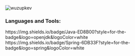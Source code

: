 <img align="center" src="https://www.stuartmcmillen.com/wp-content/uploads/2015/05/2015-05-Penmanship-podcast-header-cropped-1200.png" alt="wuzupkev" />


<h3 align="left">Languages and Tools:</h3>
<p>
    https://img.shields.io/badge/Java-ED8B00?style=for-the-badge&logo=openjdk&logoColor=white
     	https://img.shields.io/badge/Spring-6DB33F?style=for-the-badge&logo=spring&logoColor=white
      


  
</p>



